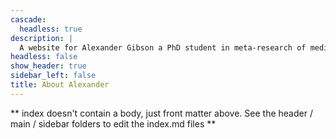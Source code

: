 ```yaml
---
cascade:
  headless: true
description: |
  A website for Alexander Gibson a PhD student in meta-research of medical statistics.
headless: false
show_header: true
sidebar_left: false
title: About Alexander
---
```


** index doesn't contain a body, just front matter above.
See the header / main / sidebar folders to edit the index.md files **
